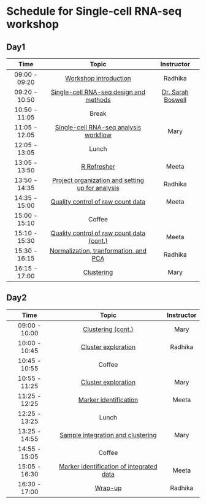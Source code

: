 # Schedule for Single-cell RNA-seq workshop

## Day1

| Time |  Topic  | Instructor |
|:-----------:|:----------:|:--------:|
| 09:00 - 09:20 | [Workshop introduction]() | Radhika
| 09:20 - 10:50 | [Single-cell RNA-seq design and methods](slides/Single_Cell_Sept_2018_final.pdf) | [Dr. Sarah Boswell](https://scholar.harvard.edu/saboswell) |
| 10:50 - 11:05 | Break | |
| 11:05 - 12:05 | [Single-cell RNA-seq analysis workflow](https://hbctraining.github.io/scRNA-seq/lessons/01_SC_pre-QC.html) | Mary |
| 12:05 - 13:05 | Lunch | |
| 13:05 - 13:50 | [R Refresher](https://hbctraining.github.io/DGE_workshop_salmon/lessons/R_refresher) | Meeta |
| 13:50 - 14:35 | [Project organization and setting up for analysis ](https://hbctraining.github.io/scRNA-seq/lessons/02_SC_quality_control-setup.html)  | Radhika |
| 14:35 - 15:00 | [Quality control of raw count data](https://hbctraining.github.io/scRNA-seq/lessons/03_SC_quality_control.html)  | Meeta |
| 15:00 - 15:10 | Coffee | |
| 15:10 - 15:30 | [Quality control of raw count data (cont.)](https://hbctraining.github.io/scRNA-seq/lessons/03_SC_quality_control.html#assessing-the-quality-metrics)  | Meeta |
| 15:30 - 16:15 | [Normalization, tranformation, and PCA]() | Radhika |
| 16:15 - 17:00 | [Clustering](https://hbctraining.github.io/scRNA-seq/lessons/05_SC_clustering_cells.html)  | Mary |


## Day2

| Time |  Topic  | Instructor |
|:-----------:|:----------:|:--------:|
| 09:00 - 10:00 | [Clustering (cont.)]()  | Mary |
| 10:00 - 10:45 | [Cluster exploration]()  | Radhika |
| 10:45 - 10:55 | Coffee | |
| 10:55 - 11:25 | [Cluster exploration]()  | Mary |
| 11:25 - 12:25 | [Marker identification]() | Meeta |
| 12:25 - 13:25 | Lunch | |
| 13:25 - 14:55 | [Sample integration and clustering]() | Mary |
| 14:55 - 15:05 | Coffee | |
| 15:05 - 16:30 | [Marker identification of integrated data]() | Meeta |
| 16:30 - 17:00 | [Wrap-up]() | Radhika |

